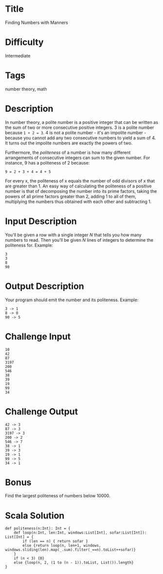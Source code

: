 # Title

Finding Numbers with Manners

# Difficulty

Intermediate

# Tags

number theory, math

# Description

In number theory, a polite number is a positive integer that can be written as the sum of two or more consecutive positive integers. 3 is a polite number because `1 + 2 = 3`. 4 is not a polite number - it's an impolite number - because you cannot add any two consecutive numbers to yield a sum of 4. It turns out the impolite numbers are exactly the powers of two.

Furthermore, the *politeness* of a number is how many different arrangements of consecutive integers can sum to the given number. For instance, 9 has a politeness of 2 because:

    9 = 2 + 3 + 4 = 4 + 5

For every x, the politeness of x equals the number of odd divisors of x that are greater than 1. An easy way of calculating the politeness of a positive number is that of decomposing the number into its prime factors, taking the powers of all prime factors greater than 2, adding 1 to all of them, multiplying the numbers thus obtained with each other and subtracting 1.

#  Input Description

You'll be given a row with a single integer *N* that tells you how many numbers to read. Then you'll be given *N* lines of integers to determine the politeness for. Example:

    3
    3
    8
    90

# Output Description

Your program should emit the number and its politeness. Example:

    3 -> 1
    8 -> 0
    90 -> 5

# Challenge Input

    10
    42
    87
    3197
    200
    546
    38
    39
    19
    99
    34

# Challenge Output

    42 -> 3
    87 -> 3
    3197 -> 3
    200 -> 2
    546 -> 7
    38 -> 1
    39 -> 3
    19 -> 1
    99 -> 5
    34 -> 1

# Bonus

Find the largest politeness of numbers below 10000. 

# Scala Solution

    def politeness(n:Int): Int = {
        def loop(n:Int, len:Int, windows:List[Int], sofar:List[Int]): List[Int] = {
            if (len == n) { return sofar }
            else {return loop(n, len+1, windows, windows.sliding(len).map(_.sum).filter(_==n).toList++sofar)}
        }
        if (n < 3) {0}
        else {loop(n, 2, (1 to (n - 1)).toList, List()).length}
    }
